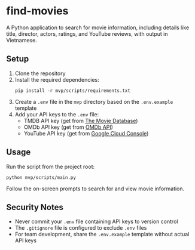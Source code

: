 # find-movies

A Python application to search for movie information, including details like title, director, actors, ratings, and YouTube reviews, with output in Vietnamese.

## Setup

1. Clone the repository
2. Install the required dependencies:
   ```
   pip install -r mvp/scripts/requirements.txt
   ```
3. Create a `.env` file in the `mvp` directory based on the `.env.example` template
4. Add your API keys to the `.env` file:
   - TMDB API key (get from [The Movie Database](https://www.themoviedb.org/settings/api))
   - OMDb API key (get from [OMDb API](https://www.omdbapi.com/apikey.aspx))
   - YouTube API key (get from [Google Cloud Console](https://console.cloud.google.com/))

## Usage

Run the script from the project root:

```
python mvp/scripts/main.py
```

Follow the on-screen prompts to search for and view movie information.

## Security Notes

- Never commit your `.env` file containing API keys to version control
- The `.gitignore` file is configured to exclude `.env` files
- For team development, share the `.env.example` template without actual API keys
